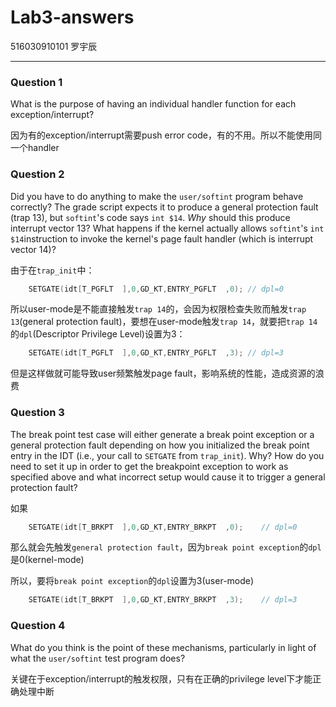 # Lab3-answers

516030910101 罗宇辰

------

### Question 1

What is the purpose of having an individual handler function for each exception/interrupt?

因为有的exception/interrupt需要push error code，有的不用。所以不能使用同一个handler

### Question 2

Did you have to do anything to make the `user/softint` program behave correctly? The grade script expects it to produce a general protection fault (trap 13), but `softint`'s code says `int $14`. *Why* should this produce interrupt vector 13? What happens if the kernel actually allows `softint`'s `int $14`instruction to invoke the kernel's page fault handler (which is interrupt vector 14)?

由于在`trap_init`中：

```c
	SETGATE(idt[T_PGFLT  ],0,GD_KT,ENTRY_PGFLT  ,0); // dpl=0
```

所以user-mode是不能直接触发`trap 14`的，会因为权限检查失败而触发`trap 13`(general protection fault)，要想在user-mode触发`trap 14`，就要把`trap 14`的`dpl`(Descriptor Privilege Level)设置为3：

```c
	SETGATE(idt[T_PGFLT  ],0,GD_KT,ENTRY_PGFLT  ,3); // dpl=3
```

但是这样做就可能导致user频繁触发page fault，影响系统的性能，造成资源的浪费

### Question 3

The break point test case will either generate a break point exception or a general protection fault depending on how you initialized the break point entry in the IDT (i.e., your call to `SETGATE` from `trap_init`). Why? How do you need to set it up in order to get the breakpoint exception to work as specified above and what incorrect setup would cause it to trigger a general protection fault?

如果

```c
	SETGATE(idt[T_BRKPT  ],0,GD_KT,ENTRY_BRKPT  ,0);	// dpl=0
```

那么就会先触发`general protection fault`，因为`break point exception`的`dpl`是0(kernel-mode)

所以，要将`break point exception`的`dpl`设置为3(user-mode)

```c
	SETGATE(idt[T_BRKPT  ],0,GD_KT,ENTRY_BRKPT  ,3);	// dpl=3
```

### Question 4

What do you think is the point of these mechanisms, particularly in light of what the `user/softint` test program does?

关键在于exception/interrupt的触发权限，只有在正确的privilege level下才能正确处理中断